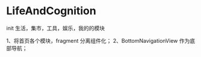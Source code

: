# LifeAndCognition
init
生活，集市，工具，娱乐，我的的模块

1、将首页各个模块，fragment 分离组件化；
2、BottomNavigationView 作为底部导航；
